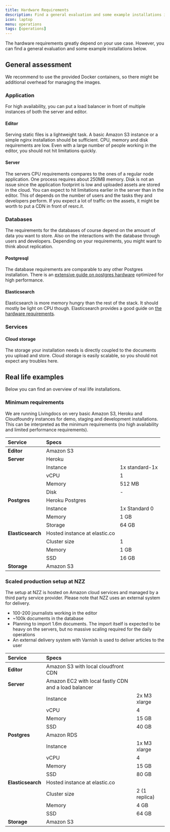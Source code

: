 ```yaml
---
title: Hardware Requirements
description: Find a general evaluation and some example installations in here.
icon: laptop
menu: operations
tags: [operations]
---
```


The hardware requirements greatly depend on your use case. However, you can find a general evaluation and some example installations below.

## General assessment

We recommend to use the provided Docker containers, so there might be additional overhead for managing the images.

### Application

For high availability, you can put a load balancer in front of multiple instances of both the server and editor.

#### Editor

Serving static files is a lightweight task. A basic Amazon S3 instance or a simple nginx installation should be sufficient. CPU, memory and disk requirements are low. Even with a large number of people working in the editor, you should not hit limitations quickly.

#### Server

The servers CPU requirements compares to the ones of a regular node application. One process requires about 250MB memory. Disk is not an issue since the application footprint is low and uploaded assets are stored in the cloud. You can expect to hit limitations earlier in the server than in the editor. This of depends on the number of users and the tasks they and developers perform.
 If you expect a lot of traffic on the assets, it might be worth to put a CDN in front of resrc.it.

### Databases

The requirements for the databases of course depend on the amount of data you want to store. Also on the interactions with the database through users and developers. Depending on your requirements, you might want to think about replication.

#### Postgresql

The database requirements are comparable to any other Postgres installation. There is an [extensive guide on postgres hardware](https://wiki.postgresql.org/wiki/Database_Hardware) optimized for high performance.

#### Elasticsearch

Elasticsearch is more memory hungry than the rest of the stack. It should mostly be light on CPU though. Elasticsearch provides a good guide on [the hardware requirements](https://www.elastic.co/guide/en/elasticsearch/guide/master/hardware.html).


### Services

#### Cloud storage

The storage your installation needs is directly coupled to the documents you upload and store. Cloud storage is easily scalable, so you should not expect any troubles here.


## Real life examples

Below you can find an overview of real life installations.


### Minimum requirements

We are running Livingdocs on very basic Amazon S3, Heroku and Cloudfoundry instances for demo, staging and development installations. This can be interpreted as the minimum requirements (no high availability and limited performance requirements).

Service | Specs | |
:--- | :--- | ---
**Editor** | Amazon S3
**Server** | Heroku
| | Instance | 1x standard-1x
| | vCPU | 1
| | Memory | 512 MB
| | Disk | -
**Postgres** | Heroku Postgres
| | Instance | 1x Standard 0
| | Memory | 1 GB
| | Storage | 64 GB
**Elasticsearch** | Hosted instance at elastic.co
| | Cluster size | 1
| | Memory | 1 GB
| | SSD | 16 GB
**Storage** | Amazon S3


### Scaled production setup at NZZ

The setup at NZZ is hosted on Amazon cloud services and managed by a third party service provider. Please note that NZZ uses an external system for delivery.

- 100-200 journalists working in the editor
- ~100k documents in the database
- Planning to import 1.6m documents. The import itself is expected to be heavy on the servers, but no massive scaling required for the daily operations
- An external delivery system with Varnish is used to deliver articles to the user

Service | Specs | |
:--- | :--- | ---
**Editor** | Amazon S3 with local cloudfront CDN
**Server** | Amazon EC2 with local fastly CDN and a load balancer
| | Instance | 2x M3 xlarge
| | vCPU | 4
| | Memory | 15 GB
| | SSD | 40 GB
**Postgres** | Amazon RDS
| | Instance | 1x M3 xlarge
| | vCPU | 4
| | Memory | 15 GB
| | SSD | 80 GB
**Elasticsearch** | Hosted instance at elastic.co
| | Cluster size | 2 (1 replica)
| | Memory | 4 GB
| | SSD | 64 GB
**Storage** | Amazon S3
